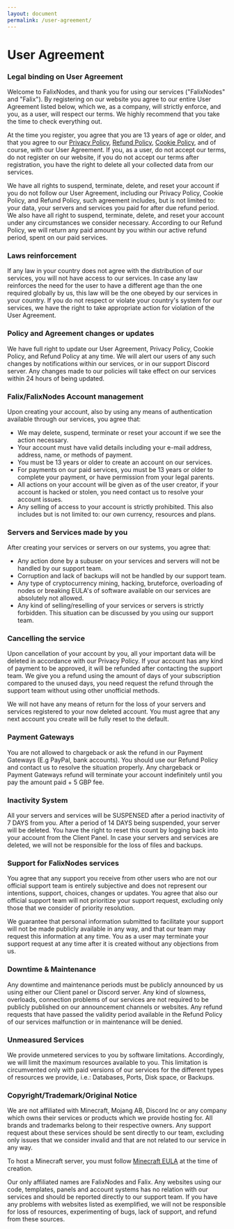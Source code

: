 ```yaml
---
layout: document
permalink: /user-agreement/
---
```


# User Agreement

### Legal binding on User Agreement

Welcome to FalixNodes, and thank you for using our services ("FalixNodes" and "Falix"). By registering on our website you agree to our entire User Agreement listed below, which we, as a company, will strictly enforce, and you, as a user, will respect our terms. We highly recommend that you take the time to check everything out.

At the time you register, you agree that you are 13 years of age or older, and that you agree to our [Privacy Policy](https://falixnodes.net/privacy-policy/), [Refund Policy](https://falixnodes.net/refund-policy/), [Cookie Policy](https://falixnodes.net/cookie-policy/), and of course, with our User Agreement. If you, as a user, do not accept our terms, do not register on our website, if you do not accept our terms after registration, you have the right to delete all your collected data from our services.
 
We have all rights to suspend, terminate, delete, and reset your account if you do not follow our User Agreement, including our Privacy Policy, Cookie Policy, and Refund Policy, such agreement includes, but is not limited to: your data, your servers and services you paid for after due refund period.
We also have all right to suspend, terminate, delete, and reset your account under any circumstances we consider necessary. According to our Refund Policy, we will return any paid amount by you within our active refund period, spent on our paid services.

### Laws reinforcement

If any law in your country does not agree with the distribution of our services, you will not have access to our services. In case any law reinforces the need for the user to have a different age than the one required globally by us, this law will be the one obeyed by our services in your country. If you do not respect or violate your country's system for our services, we have the right to take appropriate action for violation of the User Agreement.

### Policy and Agreement changes or updates

We have full right to update our User Agreement, Privacy Policy, Cookie Policy, and Refund Policy at any time. We will alert our users of any such changes by notifications within our services, or in our support Discord server. Any changes made to our policies will take effect on our services within 24 hours of being updated.

### Falix/FalixNodes Account management

Upon creating your account, also by using any means of authentication available through our services, you agree that:
*   We may delete, suspend, terminate or reset your account if we see the action necessary.
*   Your account must have valid details including your e-mail address, address, name, or methods of payment.
*   You must be 13 years or older to create an account on our services.
*   For payments on our paid services, you must be 13 years or older to complete your payment, or have permission from your legal parents.
*   All actions on your account will be given as of the user creator, if your account is hacked or stolen, you need contact us to resolve your account issues.
*   Any selling of access to your account is strictly prohibited. This also includes but is not limited to: our own currency, resources and plans.


### Servers and Services made by you

After creating your services or servers on our systems, you agree that:
*   Any action done by a subuser on your services and servers will not be handled by our support team.
*   Corruption and lack of backups will not be handled by our support team.
*   Any type of cryptocurrency mining, hacking, bruteforce, overloading of nodes or breaking EULA's of software available on our services are absolutely not allowed.
*   Any kind of selling/reselling of your services or servers is strictly forbidden. This situation can be discussed by you using our support team.

### Cancelling the service

Upon cancellation of your account by you, all your important data will be deleted in accordance with our Privacy Policy. If your account has any kind of payment to be approved, it will be refunded after contacting the support team. We give you a refund using the amount of days of your subscription compared to the unused days, you need request the refund through the support team without using other unofficial methods.

We will not have any means of return for the loss of your servers and services registered to your now deleted account. You must agree that any next account you create will be fully reset to the default.

### Payment Gateways

You are not allowed to chargeback or ask the refund in our Payment Gateways (E.g PayPal, bank accounts). You should use our Refund Policy and contact us to resolve the situation properly. Any chargeback or Payment Gateways refund will terminate your account indefinitely until you pay the amount paid + 5 GBP fee.

### Inactivity System

All your servers and services will be SUSPENSED after a period inactivity of 7 DAYS from you. After a period of 14 DAYS being suspended, your server will be deleted. You have the right to reset this count by logging back into your account from the Client Panel. In case your servers and services are deleted, we will not be responsible for the loss of files and backups.

### Support for FalixNodes services

You agree that any support you receive from other users who are not our official support team is entirely subjective and does not represent our intentions, support, choices, changes or updates. You agree that also our official support team will not prioritize your support request, excluding only those that we consider of priority resolution.

We guarantee that personal information submitted to facilitate your support will not be made publicly available in any way, and that our team may request this information at any time. You as a user may terminate your support request at any time after it is created without any objections from us.

### Downtime & Maintenance

Any downtime and maintenance periods must be publicly announced by us using either our Client panel or Discord server. Any kind of slowness, overloads, connection problems of our services are not required to be publicly published on our announcement channels or websites. Any refund requests that have passed the validity period available in the Refund Policy of our services malfunction or in maintenance will be denied.

### Unmeasured Services
 
We provide unmetered services to you by software limitations. Accordingly, we will limit the maximum resources available to you. This limitation is circumvented only with paid versions of our services for the different types of resources we provide, i.e.: Databases, Ports, Disk space, or Backups.

### Copyright/Trademark/Original Notice

We are not affiliated with Minecraft, Mojang AB, Discord Inc or any company which owns their services or products which we provide hosting for. All brands and trademarks belong to their respective owners. Any support request about these services should be sent directly to our team, excluding only issues that we consider invalid and that are not related to our service in any way.

To host a Minecraft server, you must follow [Minecraft EULA](https://account.mojang.com/documents/minecraft_eula) at the time of creation.

Our only affiliated names are FalixNodes and Falix. Any websites using our code, templates, panels and account systems has no relation with our services and should be reported directly to our support team. If you have any problems with websites listed as exemplified, we will not be responsible for loss of resources, experimenting of bugs, lack of support, and refund from these sources.
